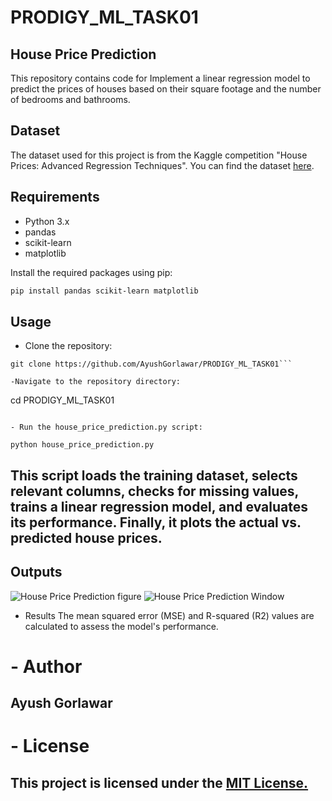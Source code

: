 # PRODIGY_ML_TASK01
## House Price Prediction

This repository contains code for Implement a linear regression model to predict the prices of houses based on their square footage and the number of bedrooms and bathrooms.

## Dataset
The dataset used for this project is from the Kaggle competition "House Prices: Advanced Regression Techniques". You can find the dataset [here](<https://www.kaggle.com/c/house-prices-advanced-regression-techniques/data>).

## Requirements
- Python 3.x
- pandas
- scikit-learn
- matplotlib

Install the required packages using pip:

```bash
pip install pandas scikit-learn matplotlib
```
## Usage
- Clone the repository:
```
git clone https://github.com/AyushGorlawar/PRODIGY_ML_TASK01```

-Navigate to the repository directory:
```
cd PRODIGY_ML_TASK01
```

- Run the house_price_prediction.py script:

python house_price_prediction.py
```
## This script loads the training dataset, selects relevant columns, checks for missing values, trains a linear regression model, and evaluates its performance. Finally, it plots the actual vs. predicted house prices.
## Outputs 
![House Price Prediction figure ](https://cdn.discordapp.com/attachments/1165689177665450097/1248596323297656882/Figure_1.png?ex=66643d71&is=6662ebf1&hm=c6091f343aede9836d98891c0beec69f9f92620b73683c0c8f1db1fec7049453&)
![House Price Prediction Window](https://media.discordapp.net/attachments/1165689177665450097/1248597104280993843/image.png?ex=66643e2b&is=6662ecab&hm=0874bb1ba0d4d855a9c7201ccbf672b8a6181680cd12c3a66e642f3c0d784d18&=&format=webp&quality=lossless&width=735&height=630)
- Results
The mean squared error (MSE) and R-squared (R2) values are calculated to assess the model's performance.

# - Author
## Ayush Gorlawar

# - License
 
## This project is licensed under the [MIT License.](<https://github.com/AyushGorlawar/PRODIGY_ML_TASK01/blob/main/LICENSE>)
